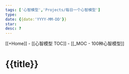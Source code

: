```yaml
---
tags: ['心智模型','Projects/每日一个心智模型']
type:  
date: {{date:'YYYY-MM-DD'}}
star:
desc: ?
---
```

[[+Home]] - [[心智模型 TOC]] - [[_MOC - 100种心智模型]]


# {{title}}